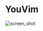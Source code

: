 # YouVim
![screen_shot](https://github.com/user-attachments/assets/cccd9ed3-98f0-427f-a9f4-0b527f38e108)
